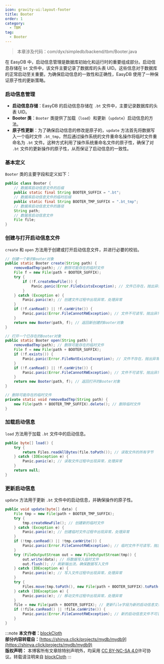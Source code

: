 ```yaml
---
icon: gravity-ui:layout-footer
title: Booter
order: 1
category:
  - TBM
tag:
  - Booter
---
```

> 本章涉及代码：com/dyx/simpledb/backend/tbm/Booter.java

在 EasyDB 中，启动信息管理是数据库初始化和运行时的重要组成部分。启动信息存储在 `bt` 文件中，该文件主要记录了数据库的头表 UID。这些信息对于数据库的正常启动至关重要。为确保启动信息的一致性和正确性，EasyDB 使用了一种保证原子性的更新策略。

### 启动信息管理

- **启动信息存储**：EasyDB 的启动信息存储在 `.bt` 文件中，主要记录数据库的头表 UID。
- **Booter 类**：`Booter` 类提供了加载（`load`）和更新（`update`）启动信息的方法。
- **原子性更新**：为了确保启动信息的修改是原子的，`update` 方法首先将数据写入一个临时文件 `.bt_tmp`，然后通过操作系统的文件重命名操作将临时文件重命名为 `.bt` 文件。这种方式利用了操作系统重命名文件的原子性，确保了对 `.bt` 文件的更新操作的原子性，从而保证了启动信息的一致性。

### 基本定义

`Booter` 类的主要字段和定义如下：

```java
public class Booter {
    // 数据库启动信息文件的后缀
    public static final String BOOTER_SUFFIX = ".bt";
    // 数据库启动信息文件的临时后缀
    public static final String BOOTER_TMP_SUFFIX = ".bt_tmp";
    // 数据库启动信息文件的路径
    String path;
    // 数据库启动信息文件
    File file;
}
```

### 创建与打开启动信息文件

`create` 和 `open` 方法用于创建或打开启动信息文件，并进行必要的校验。

```java
// 创建一个新的Booter对象
public static Booter create(String path) {
    removeBadTmp(path); // 删除可能存在的临时文件
    File f = new File(path + BOOTER_SUFFIX);
    try {
        if (!f.createNewFile()) {
            Panic.panic(Error.FileExistsException); // 文件已存在，抛出异常
        }
    } catch (Exception e) {
        Panic.panic(e); // 创建文件过程中出现异常，处理异常
    }
    if (!f.canRead() || !f.canWrite()) {
        Panic.panic(Error.FileCannotRWException); // 文件不可读写，抛出异常
    }
    return new Booter(path, f); // 返回新创建的Booter对象
}

// 打开一个已存在的Booter对象
public static Booter open(String path) {
    removeBadTmp(path); // 删除可能存在的临时文件
    File f = new File(path + BOOTER_SUFFIX);
    if (!f.exists()) {
        Panic.panic(Error.FileNotExistsException); // 文件不存在，抛出异常
    }
    if (!f.canRead() || !f.canWrite()) {
        Panic.panic(Error.FileCannotRWException); // 文件不可读写，抛出异常
    }
    return new Booter(path, f); // 返回打开的Booter对象
}

// 删除可能存在的临时文件
private static void removeBadTmp(String path) {
    new File(path + BOOTER_TMP_SUFFIX).delete(); // 删除临时文件
}
```

### 加载启动信息

`load` 方法用于加载 `.bt` 文件中的启动信息。

```java
public byte[] load() {
    try {
        return Files.readAllBytes(file.toPath()); // 读取文件的所有字节
    } catch (IOException e) {
        Panic.panic(e); // 读取文件过程中出现异常，处理异常
    }
    return null;
}
```

### 更新启动信息

`update` 方法用于更新 `.bt` 文件中的启动信息，并确保操作的原子性。

```java
public void update(byte[] data) {
    File tmp = new File(path + BOOTER_TMP_SUFFIX);
    try {
        tmp.createNewFile(); // 创建新的临时文件
    } catch (Exception e) {
        Panic.panic(e); // 创建临时文件过程中出现异常，处理异常
    }
    if (!tmp.canRead() || !tmp.canWrite()) {
        Panic.panic(Error.FileCannotRWException); // 临时文件不可读写，抛出异常
    }
    try (FileOutputStream out = new FileOutputStream(tmp)) {
        out.write(data); // 将数据写入临时文件
        out.flush(); // 刷新输出流，确保数据写入文件
    } catch (IOException e) {
        Panic.panic(e); // 写入文件过程中出现异常，处理异常
    }
    try {
        Files.move(tmp.toPath(), new File(path + BOOTER_SUFFIX).toPath(), StandardCopyOption.REPLACE_EXISTING); // 将临时文件移动并替换原文件
    } catch (IOException e) {
        Panic.panic(e); // 移动文件过程中出现异常，处理异常
    }
    file = new File(path + BOOTER_SUFFIX); // 更新file字段为新的启动信息文件
    if (!file.canRead() || !file.canWrite()) {
        Panic.panic(Error.FileCannotRWException); // 新的启动信息文件不可读写，抛出异常
    }
}
```

:::note
**本文作者：**[blockCloth](https://github.com/blockCloth)  
**部分内容转载自：**[https://shinya.click/projects/mydb/mydb9](https://shinya.click/projects/mydb/mydb9)  
**版权声明：** 本博客所有文章除特别声明外，均采用 [CC BY-NC-SA 4.0](https://creativecommons.org/licenses/by/4.0/legalcode.zh-hans)许可协议。转载请注明来自 [blockCloth](https://github.com/blockCloth)
:::